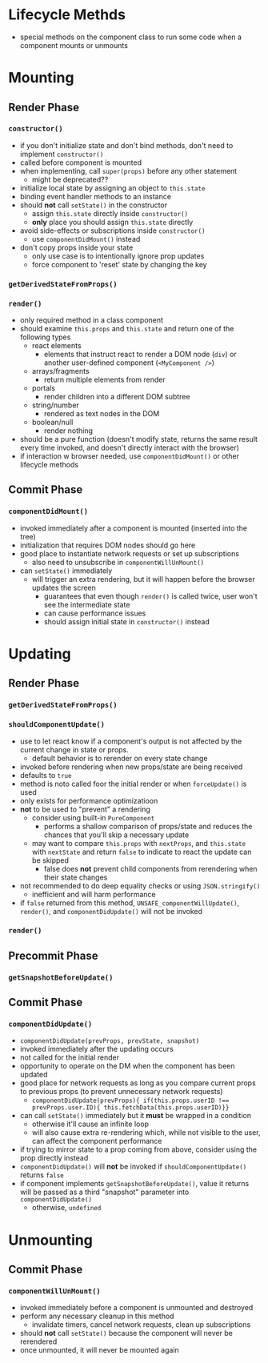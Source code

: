 # Lifecycle Methds
* special methods on the component class to run some code when a component mounts or unmounts

# Mounting
## Render Phase
### `constructor()`
* if you don't initialize state and don't bind methods, don't need to implement `constructor()`
* called before component is mounted
* when implementing, call `super(props)` before any other statement
  * might be deprecated??
* initialize local state by assigning an object to `this.state`
* binding event handler methods to an instance
* should **not** call `setState()` in the constructor
  * assign `this.state` directly inside `constructor()`
  * **only** place you should assign `this.state` directly
* avoid side-effects or subscriptions inside `constructor()`
  * use `componentDidMount()` instead
* don't copy props inside your state
  * only use case is to intentionally ignore prop updates
  * force component to 'reset' state by changing the key
### `getDerivedStateFromProps()`
### `render()`
* only required method in a class component
* should examine `this.props` and `this.state` and return one of the following types
  * react elements
    * elements that instruct react to render a DOM node (`div`) or another user-defined component (`<MyComponent />`)
  * arrays/fragments
    * return multiple elements from render
  * portals
    * render children into a different DOM subtree
  * string/number
    * rendered as text nodes in the DOM
  * boolean/null
    * render nothing
* should be a pure function (doesn't modify state, returns the same result every time invoked, and doesn't directly interact with the browser)
* if interaction w browser needed, use `componentDidMount()` or other lifecycle methods

## Commit Phase
### `componentDidMount()`
* invoked immediately after a component is mounted (inserted into the tree)
* initialization that requires DOM nodes should go here
* good place to instantiate network requests or set up subscriptions
  * also need to unsubscribe in `componentWillUnMount()`
* can `setState()` immediately
  * will trigger an extra rendering, but it will happen before the browser updates the screen
    * guarantees that even though `render()` is called twice, user won't see the intermediate state
    * can cause performance issues
    * should assign initial state in `constructor()` instead

# Updating
## Render Phase
### `getDerivedStateFromProps()`
### `shouldComponentUpdate()`
* use to let react know if a component's output is not affected by the current change in state or props.
  * default behavior is to rerender on every state change
* invoked before rendering when new props/state are being received
* defaults to `true`
* method is noto called foor the initial render or when `forceUpdate()` is used
* only exists for performance optimizatioon
* **not** to be used to "prevent" a rendering
  * consider using built-in `PureComponent`
    * performs a shallow comparison of props/state and reduces the chances that you'll skip a necessary update
  * may want to compare `this.props` with `nextProps`, and `this.state` with `nextState` and return `false` to indicate to react the update can be skipped
    * false does **not** prevent child components from rerendering when their state changes
* not recommended to do deep equality checks or using `JSON.stringify()`
  * inefficient and will harm performance
* if `false` returned from this method, `UNSAFE_componentWillUpdate()`, `render()`, and `componentDidUpdate()` will not be invoked 
### `render()`
## Precommit Phase
### `getSnapshotBeforeUpdate()`
## Commit Phase
### `componentDidUpdate()`
* `componentDidUpdate(prevProps, prevState, snapshot)`
* invoked immediately after the updating occurs
* not called for the initial render
* opportunity to operate on the DM when the component has been updated
* good place for network requests as long as you compare current props to previous props (to prevent unnecessary network requests)
  * `componentDidUpdate(prevProps){ if(this.props.userID !== prevProps.user.ID){ this.fetchData(this.props.userID)}}`
* can call `setState()` immediately but it **must** be wrapped in a condition
  * otherwise it'll cause an infinite loop
  * will also cause extra re-rendering which, while not visible to the user, can affect the component performance
* if trying to mirror state to a prop coming from above, consider using the prop directly instead
* `componentDidUpdate()` will **not** be invoked if `shouldComponentUpdate()` returns `false`
* if component implements `getSnapshotBeforeUpdate()`, value it returns will be passed as a third "snapshot" parameter into `componentDidUpdate()`
  * otherwise, `undefined`

# Unmounting
## Commit Phase
### `componentWillUnMount()`
* invoked immediately before a component is unmounted and destroyed
* perform any necessary cleanup in this method
  * invalidate timers, cancel network requests, clean up subscriptions
* should **not** call `setState()` because the component will never be rerendered
* once unmounted, it will never be mounted again
